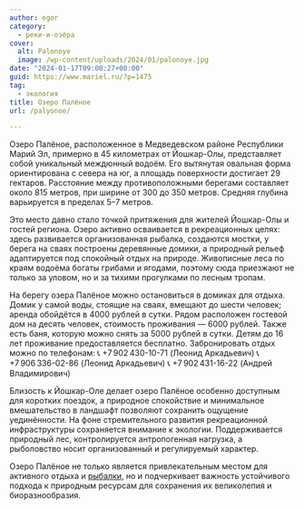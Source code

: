 ```yaml
---
author: egor
category:
  - реки-и-озёра
cover:
  alt: Palonoye
  image: /wp-content/uploads/2024/01/palonoye.jpg
date: "2024-01-17T09:00:27+00:00"
guid: https://www.mariel.ru/?p=1475
tag:
  - экология
title: Озеро Палёное
url: /palyonoe/

---
```

Озеро Палёное, расположенное в Медведевском районе Республики Марий Эл, примерно в 45 километрах от Йошкар-Олы, представляет собой уникальный междюнный водоём. Его вытянутая овальная форма ориентирована с севера на юг, а площадь поверхности достигает 29 гектаров. Расстояние между противоположными берегами составляет около 815 метров, при ширине от 300 до 350 метров. Средняя глубина варьируется в пределах 5–7 метров.

Это место давно стало точкой притяжения для жителей Йошкар-Олы и гостей региона. Озеро активно осваивается в рекреационных целях: здесь развивается организованная рыбалка, создаются мостки, у берега на сваях построены деревянные домики, а природный рельеф адаптируется под спокойный отдых на природе. Живописные леса по краям водоёма богаты грибами и ягодами, поэтому сюда приезжают не только за уловом, но и за тихими прогулками по лесным тропам.

На берегу озера Палёное можно остановиться в домиках для отдыха. Домик у самой воды, стоящие на сваях, вмещают до шести человек; аренда обойдётся в 4000 рублей в сутки. Рядом расположен гостевой дом на десять человек, стоимость проживания — 6000 рублей. Также есть баня, которую можно снять за 5000 рублей в сутки. Детям до 16 лет проживание предоставляется бесплатно. Забронировать отдых можно по телефонам:
📞 +7 902 430-10-71 (Леонид Аркадьевич)
📞 +7 906 336-02-86 (Леонид Аркадьевич)
📞 +7 902 431-16-22 (Андрей Владимирович)

Близость к Йошкар-Оле делает озеро Палёное особенно доступным для коротких поездок, а природное спокойствие и минимальное вмешательство в ландшафт позволяют сохранить ощущение уединённости. На фоне стремительного развития рекреационной инфраструктуры сохраняется внимание к экологии. Поддерживается природный лес, контролируется антропогенная нагрузка, а рыболовство носит организованный и регулируемый характер.

Озеро Палёное не только является привлекательным местом для активного отдыха и [рыбалки,](/mariland/) но и подчеркивает важность устойчивого подхода к природным ресурсам для сохранения их великолепия и биоразнообразия.
